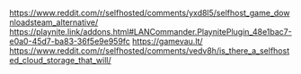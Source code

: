 https://www.reddit.com/r/selfhosted/comments/yxd8l5/selfhost_game_downloadsteam_alternative/
https://playnite.link/addons.html#LANCommander.PlaynitePlugin_48e1bac7-e0a0-45d7-ba83-36f5e9e959fc
https://gamevau.lt/
https://www.reddit.com/r/selfhosted/comments/vedv8h/is_there_a_selfhosted_cloud_storage_that_will/
